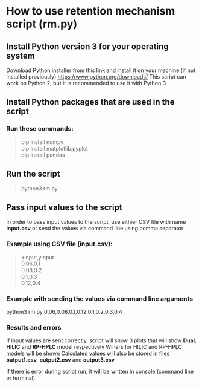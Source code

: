 # How to use retention mechanism script (rm.py)

## Install Python version 3 for your operating system

Download Python installer from this link and install it on your machine (if not installed previously)
https://www.python.org/downloads/
This script can work on Python 2, but it is recommended to use it with Python 3

## Install Python packages that are used in the script

### Run these commands:

>pip install numpy\
>pip install matplotlib.pyplot\
>pip install pandas

## Run the script

>python3 rm.py

## Pass input values to the script

In order to pass input values to the script, use eithier CSV file with name **input.csv** or send the values via
command line using comma separator

### Example using CSV file (input.csv):

>xInput,yInput\
>0.06,0.1\
>0.08,0.2\
>0.1,0.3\
>0.12,0.4

### Example with sending the values via command line arguments

python3 rm.py 0.06,0.08,0.1,0.12 0.1,0.2,0.3,0.4

### Results and errors

If input values are sent correctly, script will show 3 plots that will show **Dual**, **HILIC** and **RP-HPLC** model respectively
Winers for HILIC and RP-HPLC models will be shown
Calculated values will also be stored in files **output1.csv**, **output2.csv** and **output3.csv**

If there is error during script run, it will be written in console (command line or terminal)
